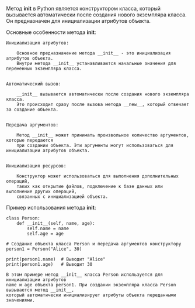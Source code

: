 
Метод __init__ в Python является конструктором класса, который вызывается автоматически
после создания нового экземпляра класса. Он предназначен для инициализации атрибутов объекта.


Основные особенности метода __init__:

    Инициализация атрибутов:

        Основное предназначение метода __init__ - это инициализация атрибутов объекта.
        Внутри метода __init__ устанавливаются начальные значения для переменных экземпляра класса.


    Автоматический вызов:

        __init__ вызывается автоматически после создания нового экземпляра класса.
        Это происходит сразу после вызова метода __new__, который отвечает за создание объекта.


    Передача аргументов:

        Метод __init__ может принимать произвольное количество аргументов, которые передаются
        при создании объекта. Эти аргументы могут использоваться для инициализации атрибутов объекта.


    Инициализация ресурсов:

        Конструктор может использоваться для выполнения дополнительных операций,
        таких как открытие файлов, подключение к базе данных или выполнение других операций,
        связанных с инициализацией объекта.



Пример использования метода __init__:

    class Person:
        def __init__(self, name, age):
            self.name = name
            self.age = age

    # Создание объекта класса Person и передача аргументов конструктору
    person1 = Person("Alice", 30)

    print(person1.name)  # Выводит "Alice"
    print(person1.age)   # Выводит 30

    В этом примере метод __init__ класса Person используется для инициализации атрибутов
    name и age объекта person1. При создании экземпляра класса Person вызывается метод __init__,
    который автоматически инициализирует атрибуты объекта переданными значениями.
